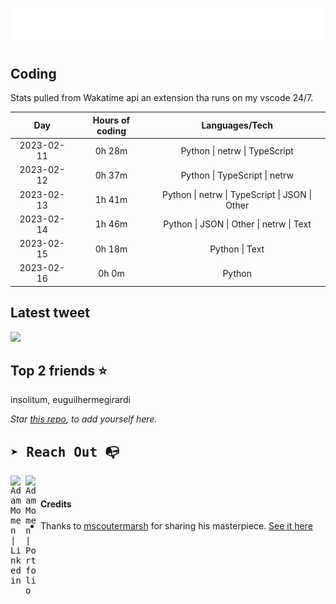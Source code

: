 
![test image size](/assets/welcome_message.gif)

## Coding
Stats pulled from Wakatime api an extension tha runs on my vscode 24/7.

|Day|Hours of coding|Languages/Tech|
|:-:|:-:|:-:|
|2023-02-11|0h 28m|Python &#124; netrw &#124; TypeScript|
|2023-02-12|0h 37m|Python &#124; TypeScript &#124; netrw|
|2023-02-13|1h 41m|Python &#124; netrw &#124; TypeScript &#124; JSON &#124; Other|
|2023-02-14|1h 46m|Python &#124; JSON &#124; Other &#124; netrw &#124; Text|
|2023-02-15|0h 18m|Python &#124; Text|
|2023-02-16|0h 0m|Python|

## Latest tweet
[<img src="<tweet-image-url>" width="400">](<tweet-url>)

## Top 2 friends ⭐️
insolitum, euguilhermegirardi

*Star [this repo](https://github.com/AdamMomen/AdamMomen), to add yourself here.*


<samp>

## ➤ Reach Out :mailbox_with_no_mail:

>
  <a href="https://www.linkedin.com/in/adam-momen-99596275/">
     <img align="left" alt="Adam Momen | Linkedin" width="24px" src="./assets/Linkedin.svg" />
   </a>

   <a href="https://adammomen.com/">
     <img align="left" alt="Adam Momen | Portfolio" width="24px" src="./assets/web.svg" />
   </a>

</samp>

<br>

#### Credits
* Thanks to [mscoutermarsh](https://github.com/mscoutermarsh) for sharing his masterpiece. [See it here](https://github.com/mscoutermarsh/mscoutermarsh)